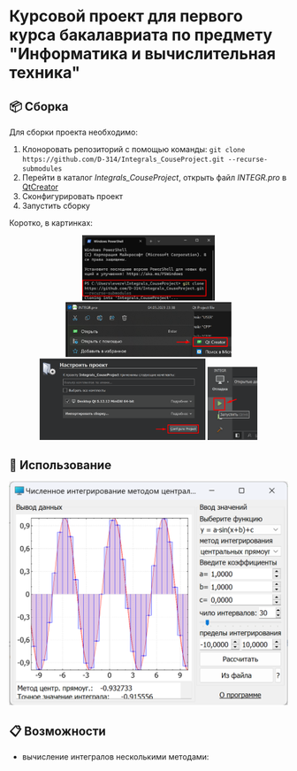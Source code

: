 # Курсовой проект для первого курса бакалавриата по предмету "Информатика и вычислительная техника"

## 📦 Сборка

Для сборки проекта необходимо:
1. Клоноровать репозиторий c помощью команды: ```git clone https://github.com/D-314/Integrals_CouseProject.git --recurse-submodules```
2. Перейти в каталог *Integrals_CouseProject*, открыть файл *INTEGR.pro* в [QtCreator](https://download.qt.io/archive/qt/5.12/5.12.12/qt-opensource-windows-x86-5.12.12.exe)
3. Сконфигурировать проект
4. Запустить сборку

Коротко, в картинках:

<p align="center">
  <img width="240" src="./assets/Instructions_step_1.png" alt="Setup Step 1">
  <img width="300" src="./assets/Instructions_step_2.png" alt="Setup Step 2">
  <img width="300" src="./assets/Instructions_step_3.png" alt="Setup Step 3">
  <img width="90" src="./assets/Instructions_step_4.png" alt="Setup Step 4">
</p>
  
## 🔧 Использование

![Screenshot](./assets/Main_window.png)

## 📋 Возможности

- вычисление интегралов несколькими методами:
  
